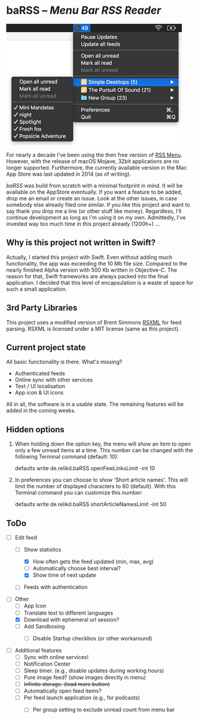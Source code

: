 # baRSS – *Menu Bar RSS Reader*

![screenshot](doc/screenshot.png)

For nearly a decade I've been using the then free version of [RSS Menu](https://itunes.apple.com/us/app/rss-menu/id423069534). However, with the release of macOS Mojave, 32bit applications are no longer supported. Furthermore, the currently available version in the Mac App Store was last updated in 2014 (as of writing).

*baRSS* was build from scratch with a minimal footprint in mind. It will be available on the AppStore eventually. If you want a feature to be added, drop me an email or create an issue. Look at the other issues, in case somebody else already filed one similar. If you like this project and want to say thank you drop me a line (or other stuff like money). Regardless, I'll continue development as long as I'm using it on my own. Admittedly, I've invested way too much time in this project already (1200h+) …


Why is this project not written in Swift?
-----------------------------------------

Actually, I started this project with Swift. Even without adding much functionality, the app was exceeding the 10 Mb file size. Compared to the nearly finished Alpha version with 500 Kb written in Objective-C. The reason for that, Swift frameworks are always packed into the final application. I decided that this level of encapsulation is a waste of space for such a small application.


3rd Party Libraries
-------------------

This project uses a modified version of Brent Simmons [RSXML](https://github.com/brentsimmons/RSXML) for feed parsing. RSXML is licensed under a MIT license (same as this project).


Current project state
---------------------

All basic functionality is there. What's missing? 

- Authenticated feeds
- Online sync with other services
- Text / UI localisation
- App icon & UI icons

All in all, the software is in a usable state. The remaining features will be added in the coming weeks.


Hidden options
--------------

1) When holding down the option key, the menu will show an item to open only a few unread items at a time. This number can be changed with the following Terminal command (default: 10):

    defaults write de.relikd.baRSS openFewLinksLimit -int 10

2) In preferences you can choose to show 'Short article names'. This will limit the number of displayed characters to 60 (default). With this Terminal command you can customize this number:

    defaults write de.relikd.baRSS shortArticleNamesLimit -int 50


ToDo
----

- [ ] Edit feed
	- [ ] Show statistics
		- [x] How often gets the feed updated (min, max, avg)
		- [ ] Automatically choose best interval?
		- [x] Show time of next update
	- [ ] Feeds with authentication


- [ ] Other
	- [ ] App Icon
	- [ ] Translate text to different languages
	- [x] Download with ephemeral url session?
	- [ ] Add Sandboxing
		- [ ] Disable Startup checkbox (or other workaround)


- [ ] Additional features
	- [ ] Sync with online services!
	- [ ] Notification Center
	- [ ] Sleep timer. (e.g., disable updates during working hours)
	- [ ] Pure image feed? (show images directly in menu)
	- [ ] ~~Infinite storage. (load more button)~~
	- [ ] Automatically open feed items?
	- [ ] Per feed launch application (e.g., for podcasts)
		- [ ] Per group setting to exclude unread count from menu bar

